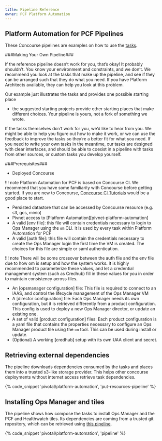 ```yaml
---
title: Pipeline Reference
owner: PCF Platform Automation
---
```


##  Platform Automation for PCF Pipelines
These Concourse pipelines are examples
on how to use the [tasks](task.md).

###Making Your Own Pipeline###

If the reference pipeline doesn’t work for you, that’s okay! It probably shouldn’t.
You know your environment and constraints, and we don’t.
We recommend you look at the tasks that make up the pipeline,
and see if they can be arranged such that they do what you need.
If you have Platform Architects available, they can help you look at this problem.

Our example just illustrates the tasks and provides one possible starting place
- the suggested starting projects provide other starting places that make different choices.
Your pipeline is yours, not a fork of something we wrote.

If the tasks themselves don’t work for you, we’d like to hear from you.
We might be able to help you figure out how to make it work,
or we can use the feedback to improve the tasks so they’re a better fit for what you need.
If you need to write your own tasks in the meantime, our tasks are designed with clear interfaces,
and should be able to coexist in a pipeline with tasks from other sources, or custom tasks you develop yourself.

###Prerequisites###

* Deployed Concourse

!!! note
    Platform Automation for PCF is based on Concourse CI.
    We recommend that you have some familiarity with Concourse before getting started.
    If you are new to Concourse, [Concourse CI Tutorials](https://docs.pivotal.io/p-concourse/3-0/guides.html) would be a good place to start.

* Persisted datastore that can be accessed by Concourse resource (e.g. s3, gcs, minio)
* Pivnet access to [Platform Automation][pivnet-platform-automation]
* A valid [env file]: this file will contain credentials necessary to login to Ops Manager using the `om` CLI.
It is used by every task within Platform Automation for PCF
* A valid [auth file]: this file will contain the credentials necessary to create the Ops Manager login the first time
the VM is created. The choices for this file are simple or saml authentication.

!!! note
    There will be some crossover between the auth file and the env file due to how om is setup and how the system works. It is highly recommended to parameterize these values, and let a credential management system (such as Credhub) fill in these values for you in order to maintain consistency across files.

* An [opsmanager configuration] file: This file is required to connect to an IAAS, and control the lifecycle management
 of the Ops Manager VM
* A [director configuration] file: Each Ops Manager needs its own configuration, but it is retrieved differently from
a product configuration. This config is used to deploy a new Ops Manager director, or update an existing one.
* A set of valid [product configuration] files: Each product configuration is a yaml file that contains the properties
necessary to configure an Ops Manager product tile using the `om` tool. This can be used during install or update.
* (Optional) A working [credhub] setup with its own UAA client and secret.



## Retrieving external dependencies

The pipeline downloads dependencies consumed by the tasks
and places them into a trusted s3-like storage provider.
This helps other concourse deployments without internet access
retrieve task dependencies.

{% code_snippet 'pivotal/platform-automation', 'put-resources-pipeline' %}

## Installing Ops Manager and tiles

The pipeline shows how compose the tasks to install Ops Manager and the PCF and Healthwatch tiles.
Its dependencies are coming from a trusted git repository,
which can be retrieved using [this pipeline](#retrieving-external-dependencies).

{% code_snippet 'pivotal/platform-automation', 'pipeline' %}

